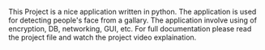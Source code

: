 This Project is a nice application written in python.
The application is used for detecting people's face from a gallary.
The application involve using of encryption, DB, networking, GUI, etc.
For full documentation please read the project file and watch the project video explaination.
